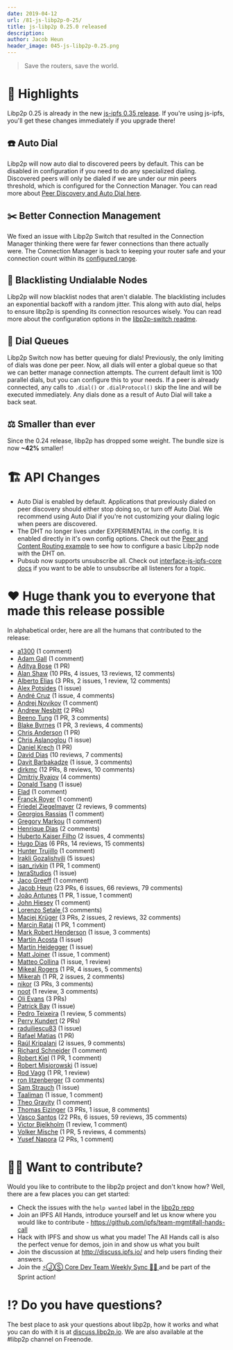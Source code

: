 ```yaml
---
date: 2019-04-12
url: /81-js-libp2p-0-25/
title: js-libp2p 0.25.0 released
description:
author: Jacob Heun
header_image: 045-js-libp2p-0.25.png
---
```


> Save the routers, save the world.

# 🔦 Highlights

Libp2p 0.25 is already in the new [js-ipfs 0.35 release](https://github.com/ipfs/js-ipfs/issues/1826). If you're using js-ipfs, you'll get these changes immediately if you upgrade there!

## ☎️ Auto Dial

Libp2p will now auto dial to discovered peers by default. This can be disabled in configuration if you need to do any specialized dialing. Discovered peers will only be dialed if we are under our min peers threshold, which is configured for the Connection Manager. You can read more about [Peer Discovery and Auto Dial here](https://github.com/libp2p/js-libp2p/blob/v0.25.0/PEER_DISCOVERY.md).

## ✂️ Better Connection Management

We fixed an issue with Libp2p Switch that resulted in the Connection Manager thinking there were far fewer connections than there actually were. The Connection Manager is back to keeping your router safe and your connection count within its [configured range](https://github.com/libp2p/js-libp2p-connection-manager/tree/v0.1.0#create-a-connectionmanager).

## 📔 Blacklisting Undialable Nodes

Libp2p will now blacklist nodes that aren't dialable. The blacklisting includes an exponential backoff with a random jitter. This along with auto dial, helps to ensure libp2p is spending its connection resources wisely. You can read more about the configuration options in the [libp2p-switch readme](https://github.com/libp2p/js-libp2p-switch/tree/v0.42.9#create-a-libp2p-switch).

## 🔢 Dial Queues

Libp2p Switch now has better queuing for dials! Previously, the only limiting of dials was done per peer. Now, all dials will enter a global queue so that we can better manage connection attempts. The current default limit is 100 parallel dials, but you can configure this to your needs. If a peer is already connected, any calls to `.dial()` or `.dialProtocol()` skip the line and will be executed immediately. Any dials done as a result of Auto Dial will take a back seat.

## ⚖️ Smaller than ever

Since the 0.24 release, libp2p has dropped some weight. The bundle size is now **~42%** smaller!

# 🏗 API Changes

- Auto Dial is enabled by default. Applications that previously dialed on peer discovery should either stop doing so, or turn off Auto Dial. We recommend using Auto Dial if you're not customizing your dialing logic when peers are discovered.
- The DHT no longer lives under EXPERIMENTAL in the config. It is enabled directly in it's own config options. Check out the [Peer and Content Routing example](https://github.com/libp2p/js-libp2p/tree/v0.25.0/examples/peer-and-content-routing) to see how to configure a basic Libp2p node with the DHT on.
- Pubsub now supports unsubscribe all. Check out [interface-js-ipfs-core docs](https://github.com/ipfs/interface-js-ipfs-core/blob/v0.99.2/SPEC/PUBSUB.md#pubsubunsubscribe) if you want to be able to unsubscribe all listeners for a topic.

# ❤️ Huge thank you to everyone that made this release possible

In alphabetical order, here are all the humans that contributed to the release:

- [a1300](https://github.com/a1300) (1 comment)
- [Adam Gall](https://github.com/adamgall) (1 comment)
- [Aditya Bose](https://github.com/adbose) (1 PR)
- [Alan Shaw](https://github.com/alanshaw) (10 PRs, 4 issues, 13 reviews, 12 comments)
- [Alberto Elias](https://github.com/AlbertoElias) (3 PRs, 2 issues, 1 review, 12 comments)
- [Alex Potsides](https://github.com/achingbrain) (1 issue)
- [André Cruz](https://github.com/satazor) (1 issue, 4 comments)
- [Andrej Novikov](https://github.com/shroomist) (1 comment)
- [Andrew Nesbitt](https://github.com/andrew) (2 PRs)
- [Beeno Tung](https://github.com/beenotung) (1 PR, 3 comments)
- [Blake Byrnes](https://github.com/blakebyrnes) (1 PR, 3 reviews, 4 comments)
- [Chris Anderson](https://github.com/jchris) (1 PR)
- [Chris Aslanoglou](https://github.com/chris-asl) (1 issue)
- [Daniel Krech](https://github.com/eikeon) (1 PR)
- [David Dias](https://github.com/daviddias) (10 reviews, 7 comments)
- [Davit Barbakadze](https://github.com/jayarjo) (1 issue, 3 comments)
- [dirkmc](https://github.com/dirkmc) (12 PRs, 8 reviews, 10 comments)
- [Dmitriy Ryajov](https://github.com/dryajov) (4 comments)
- [Donald Tsang](https://github.com/DonaldTsang) (1 issue)
- [Elad](https://github.com/justelad) (1 comment)
- [Franck Royer](https://github.com/D4nte) (1 comment)
- [Friedel Ziegelmayer](https://github.com/dignifiedquire) (2 reviews, 9 comments)
- [Georgios Rassias](https://github.com/grassias) (1 comment)
- [Gregory Markou](https://github.com/GregTheGreek) (1 comment)
- [Henrique Dias](https://github.com/hacdias) (2 comments)
- [Huberto Kaiser Filho](https://github.com/hubertokf) (2 issues, 4 comments)
- [Hugo Dias](https://github.com/hugomrdias) (6 PRs, 14 reviews, 15 comments)
- [Hunter Trujillo](https://github.com/cryptoquick) (1 comment)
- [Irakli Gozalishvili](https://github.com/Gozala) (5 issues)
- [isan_rivkin](https://github.com/Isan-Rivkin) (1 PR, 1 comment)
- [IwraStudios](https://github.com/IwraStudios) (1 issue)
- [Jaco Greeff](https://github.com/jacogr) (1 comment)
- [Jacob Heun](https://github.com/jacobheun) (23 PRs, 6 issues, 66 reviews, 79 comments)
- [João Antunes](https://github.com/JGAntunes) (1 PR, 1 issue, 1 comment)
- [John Hiesey](https://github.com/jhiesey) (1 comment)
- [Lorenzo Setale ](https://github.com/koalalorenzo) (3 comments)
- [Maciej Krüger](https://github.com/mkg20001) (3 PRs, 2 issues, 2 reviews, 32 comments)
- [Marcin Rataj](https://github.com/lidel) (1 PR, 1 comment)
- [Mark Robert Henderson](https://github.com/aphelionz) (1 issue, 3 comments)
- [Martín Acosta](https://github.com/tinchoz49) (1 issue)
- [Martin Heidegger](https://github.com/martinheidegger) (1 issue)
- [Matt Joiner](https://github.com/anacrolix) (1 issue, 1 comment)
- [Matteo Collina](https://github.com/mcollina) (1 issue, 1 review)
- [Mikeal Rogers](https://github.com/mikeal) (1 PR, 4 issues, 5 comments)
- [Mikerah](https://github.com/Mikerah) (1 PR, 2 issues, 2 comments)
- [nikor](https://github.com/nikor) (3 PRs, 3 comments)
- [noot](https://github.com/noot) (1 review, 3 comments)
- [Oli Evans](https://github.com/olizilla) (3 PRs)
- [Patrick Bay](https://github.com/monicanagent) (1 issue)
- [Pedro Teixeira](https://github.com/pgte) (1 review, 5 comments)
- [Perry Kundert](https://github.com/pjkundert) (2 PRs)
- [raduiliescu83](https://github.com/raduiliescu83) (1 issue)
- [Rafael Matias](https://github.com/skylenet) (1 PR)
- [Raúl Kripalani](https://github.com/raulk) (2 issues, 9 comments)
- [Richard Schneider](https://github.com/richardschneider) (1 comment)
- [Robert Kiel](https://github.com/robertkiel) (1 PR, 1 comment)
- [Robert Misiorowski](https://github.com/rmisio) (1 issue)
- [Rod Vagg](https://github.com/rvagg) (1 PR, 1 review)
- [ron litzenberger](https://github.com/litzenberger) (3 comments)
- [Sam Strauch](https://github.com/SamTS) (1 issue)
- [Taaliman](https://github.com/taaliman) (1 issue, 1 comment)
- [Theo Gravity](https://github.com/theogravity) (1 comment)
- [Thomas Eizinger](https://github.com/thomaseizinger) (3 PRs, 1 issue, 8 comments)
- [Vasco Santos](https://github.com/vasco-santos) (22 PRs, 6 issues, 59 reviews, 35 comments)
- [Victor Bjelkholm](https://github.com/victorb) (1 review, 1 comment)
- [Volker Mische](https://github.com/vmx) (1 PR, 5 reviews, 4 comments)
- [Yusef Napora](https://github.com/yusefnapora) (2 PRs, 1 comment)

# 🙌🏽 Want to contribute?

Would you like to contribute to the libp2p project and don't know how? Well, there are a few places you can get started:

- Check the issues with the `help wanted` label in the [libp2p repo](https://github.com/libp2p/js-libp2p/issues?q=is%3Aopen+is%3Aissue+label%3A%22help+wanted%22)
- Join an IPFS All Hands, introduce yourself and let us know where you would like to contribute - https://github.com/ipfs/team-mgmt#all-hands-call
- Hack with IPFS and show us what you made! The All Hands call is also the perfect venue for demos, join in and show us what you built
- Join the discussion at http://discuss.ipfs.io/ and help users finding their answers.
- Join the [⚡️ⒿⓈ Core Dev Team Weekly Sync 🙌🏽 ](https://github.com/ipfs/team-mgmt/issues/650) and be part of the Sprint action!

# ⁉️ Do you have questions?

The best place to ask your questions about libp2p, how it works and what you can do with it is at [discuss.libp2p.io](https://discuss.libp2p.io). We are also available at the #libp2p channel on Freenode.

